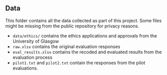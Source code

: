 ## Data
This folder contains all the data collected as part of this project. Some files might be missing from the public repository for privacy reasons.

* `data/ethics/` contains the ethics applications and approvals from the University of Glasgow
* `raw.xlsx` contains the original evaluation responses
* `eval_results.xlsx` contains the recoded and evaluated results from the evaluation process
* `pilot1.txt` and `pilot2.txt` contain the responses from the pilot evaluations.
